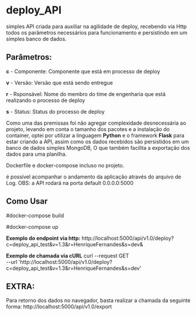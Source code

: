 # deploy_API
simples API criada para auxiliar na agilidade de deploy, recebendo via Http todos os parâmetros necessários para funcionamento e persistindo em um simples banco de dados. 

## Parâmetros:

**c** - Componente: Componente que está em processo de deploy

**v** - Versão: Versão que está sendo entregue

**r** - Rsponsável: Nome do membro do time de engenharia que está realizando o processo de deploy

**s** - Status: Status do processo de deploy


Como uma das premissas foi não agregar complexidade desnecessária ao projeto, levando em conta o tamanho dos pacotes e a instalação do container, optei por utilizar a linguagem **Python** e o framework **Flask** para estar criando a API, assim como os dados recebidos são persistidos em um banco de dados simples MongoDB, O que também facilita a exportação dos dados para uma planilha.


Dockerfile e docker-compose incluso no projeto.

é possível acompanhar o andamento da aplicação através do arquivo de Log.
OBS: a API rodará na porta default 0.0.0.0:5000

## Como Usar

#docker-compose build 

#docker-compose up

**Exemplo do endpoint via http:** 
http://localhost:5000/api/v1.0/deploy?c=deploy_api_test&v=1.3&r=HenriqueFernandes&s=dev&

**Exemplo de chamada via cURL**
curl --request GET \
  --url 'http://localhost:5000/api/v1.0/deploy?c=deploy_api_test&v=1.3&r=HenriqueFernandes&s=dev'
  
  
  ## **EXTRA:**
  Para retorno dos dados no navegador, basta realizar a chamada da seguinte forma: 
  http://localhost:5000/api/v1.0/export
